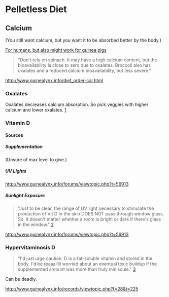 # Pelletless Diet

## Calcium

(You still want calcium, but you want it to be absorbed better by the body.)

[For humans, but also might work for guinea pigs](https://www.reddit.com/r/vegan/comments/bc2u20/here_are_a_few_things_that_have_calcium_in_them/)
> "Don't rely on spinach. It may have a high calcium content, but the bioavailability is close to zero due to oxalates. Broccoli also has oxalates and a reduced calcium bioavailability, but less severe."

<http://www.guinealynx.info/diet_order-cal.html>

### Oxalates

Oxalates decreases calcium absorption. So pick veggies with higher calcium and lower oxalates. [1]

### Vitamin D

#### Sources

##### Supplementation

(Unsure of max level to give.)

##### UV Lights

<http://www.guinealynx.info/forums/viewtopic.php?t=56913>

##### Sunlight Exposure

> "Just to be clear, the range of UV light necessary to stimulate the production of Vit D in the skin DOES NOT pass through window glass. So, it doesn't matter whether a room is bright or dark if there's glass in the window." [2]

<http://www.guinealynx.info/forums/viewtopic.php?t=56913>

### Hypervitaminosis D

> "I'd just urge caution. D is a fat-soluble vitamin and stored in the body. I'd be reaaalllll worried about an eventual toxic buildup if the supplemented amount was more than truly miniscule." [3][4]

Can be deadly.

<http://www.guinealynx.info/records/viewtopic.php?f=28&t=225>

[1]: https://www.reddit.com/r/vegan/comments/amy3sm/help_me_find_calcium_rich_foods_to_raise_my/efpfujh/
[2]: http://www.guinealynx.info/forums/viewtopic.php?t=63293
[3]: http://www.guinealynx.info/forums/viewtopic.php?p=1951523#p1951523
[4]: https://web.archive.org/web/20111022052948/http://www.ext.colostate.edu/pubs/foodnut/09315.html
